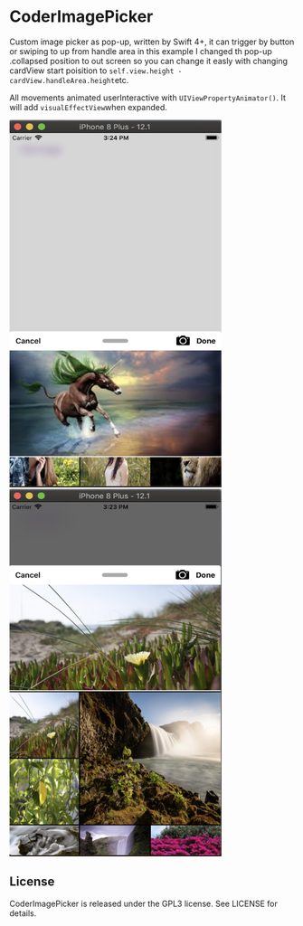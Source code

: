 # CoderImagePicker
Custom image picker as pop-up, written by Swift 4+, it can trigger by button or swiping to up from handle area in this example I changed th pop-up .collapsed position to out screen so you can change it easly with changing cardView start poisition to ```self.view.height - cardView.handleArea.height```etc.

All movements animated userInteractive with ```UIViewPropertyAnimator()```.
It will add ```visualEffectView```when expanded.

<img src="https://github.com/Coder-ACJHP/CoderImagePicker/blob/master/CoderImagePicker/Assets.xcassets/screenShot.imageset/screenShot.png" width="375" height="650">
<img src="https://github.com/Coder-ACJHP/CoderImagePicker/blob/master/CoderImagePicker/Assets.xcassets/screenShot1.imageset/screenShot1.png" width="375" height="650">

## License
CoderImagePicker is released under the GPL3 license. See LICENSE for details. 
